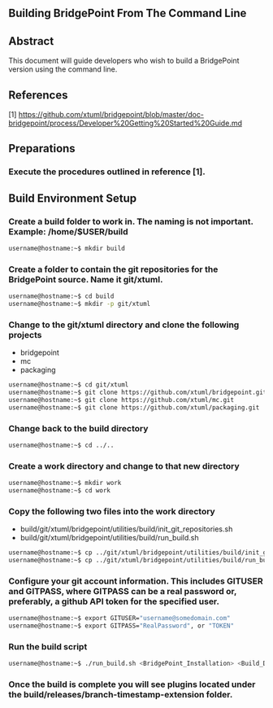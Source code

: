 Building BridgePoint From The Command Line
------------------------------------------


Abstract
------------
This document will guide developers who wish to build a BridgePoint version using the command line.

References
------------
[1]  https://github.com/xtuml/bridgepoint/blob/master/doc-bridgepoint/process/Developer%20Getting%20Started%20Guide.md


Preparations
------------
### Execute the procedures outlined in reference [1].   

Build Environment Setup
-----------------------

### Create a build folder to work in.  The naming is not important.  Example: /home/$USER/build
```bash
username@hostname:~$ mkdir build
```
### Create a folder to contain the git repositories for the BridgePoint source.  Name it git/xtuml.
```bash
username@hostname:~$ cd build
username@hostname:~$ mkdir -p git/xtuml
```
### Change to the git/xtuml directory and clone the following projects
- bridgepoint   
- mc   
- packaging   
```bash
username@hostname:~$ cd git/xtuml
username@hostname:~$ git clone https://github.com/xtuml/bridgepoint.git
username@hostname:~$ git clone https://github.com/xtuml/mc.git
username@hostname:~$ git clone https://github.com/xtuml/packaging.git
```
### Change back to the build directory
```bash
username@hostname:~$ cd ../..
```
### Create a work directory and change to that new directory
```bash
username@hostname:~$ mkdir work
username@hostname:~$ cd work
```
### Copy the following two files into the work directory
- build/git/xtuml/bridgepoint/utilities/build/init_git_repositories.sh
- build/git/xtuml/bridgepoint/utilities/build/run_build.sh
```bash
username@hostname:~$ cp ../git/xtuml/bridgepoint/utilities/build/init_git_repositories.sh .
username@hostname:~$ cp ../git/xtuml/bridgepoint/utilities/build/run_build.sh .
```
### Configure your git account information.  This includes GITUSER and GITPASS, where GITPASS can be a real password or, preferably, a github API token for the specified user.
```bash
username@hostname:~$ export GITUSER="username@somedomain.com"
username@hostname:~$ export GITPASS="RealPassword", or "TOKEN"
```
### Run the build script
```bash
username@hostname:~$ ./run_build.sh <BridgePoint_Installation> <Build_Directory_Parent> <optional:<git_branch_name>>
```
### Once the build is complete you will see plugins located under the build/releases/branch-timestamp-extension folder.